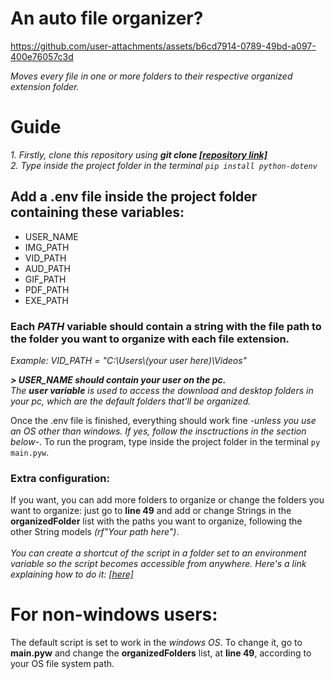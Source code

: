 # An auto file organizer?

https://github.com/user-attachments/assets/b6cd7914-0789-49bd-a097-400e76057c3d

_Moves every file in one or more folders to their respective organized extension folder._

# Guide

  _1. Firstly, clone this repository using **git clone [[repository link]](https://github.com/sunbaee/FileOrganizer.git)**<br>_
  _2. Type inside the project folder in the terminal `pip install python-dotenv`_

## Add a **.env file** inside the project folder containing these variables:
 - USER_NAME
 - IMG_PATH
 - VID_PATH
 - AUD_PATH
 - GIF_PATH
 - PDF_PATH
 - EXE_PATH

### Each _PATH_ variable should contain a string with the file path to the folder you want to organize with each file extension.
_Example: VID_PATH = "C:\Users\\(your user here)\Videos"_

_**> USER_NAME should contain your user on the pc.**_ <br>
_The **user variable** is used to access the download and desktop folders in your pc, which are the default folders that'll be organized._

Once the .env file is finished, everything should work fine _-unless you use an OS other than windows. If yes, follow the insctructions in the section below-_. 
To run the program, type inside the project folder in the terminal `py main.pyw`.

### Extra configuration:
If you want, you can add more folders to organize or change the folders you want to organize: just go to **line 49** and add or change Strings in the **organizedFolder** list with the paths you want to organize, following the other String models _(rf"Your path here")_.<br><br>
_You can create a shortcut of the script in a folder set to an environment variable so the script becomes accessible from anywhere. Here's a link explaining how to do it:
[[here]](https://superuser.com/questions/1354503/how-do-i-make-my-batch-code-a-command-i-can-access-anywhere)_

# For non-windows users:
The default script is set to work in the _windows OS_. To change it, go to **main.pyw** and change the **organizedFolders** list, at **line 49**, according to your OS file system path.

